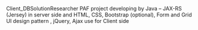 Client_DBSolutionResearcher
PAF project developing by Java – JAX-RS (Jersey) in server side and HTML, CSS, Bootstrap (optional), Form and Grid UI design pattern , jQuery, Ajax use for Client side
